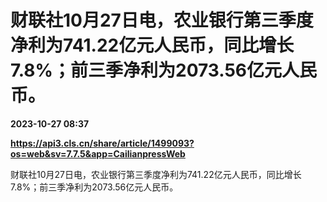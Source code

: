 # 财联社10月27日电，农业银行第三季度净利为741.22亿元人民币，同比增长7.8%；前三季净利为2073.56亿元人民币。

**2023-10-27 08:37**

**https://api3.cls.cn/share/article/1499093?os=web&sv=7.7.5&app=CailianpressWeb**

财联社10月27日电，农业银行第三季度净利为741.22亿元人民币，同比增长7.8%；前三季净利为2073.56亿元人民币。